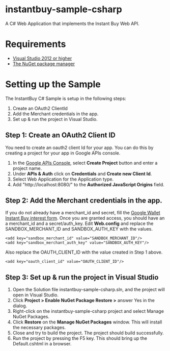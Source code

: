 instantbuy-sample-csharp
========================

A C# Web Application that implements the Instant Buy Web API. 

Requirements
=============

  * [Visual Studio 2012 or higher](http://msdn.microsoft.com/vstudio/)
  * [The NuGet package manager](http://nuget.org/)

Setting up the Sample
=====================

The InstantBuy C# Sample is setup in the following steps:

  1. Create an OAuth2 ClientId
  2. Add the Merchant credentials in the app.
  3. Set up & run the project in Visual Studio.


Step 1: Create an OAuth2 Client ID
-----------------------------------

You need to create an oauth2 client Id for your app. You can do this by creating a project for your app in Google APIs console.

1. In the [Google APIs Console](http://cloud.google.com/console), select __Create Project__ button and enter a project name.
2. Under __APIs & Auth__ click on __Credentials__ and __Create new Client Id__.
3. Select Web Application for the Application type.
4. Add "http://localhost:8080/" to the __Authorized JavaScript Origins__ field.

Step 2: Add the Merchant credentials in the app.
---------------------------------------------------
If you do not already have a merchant_id and secret, fill the [Google Wallet Instant Buy interest form](http://getinstantbuy.withgoogle.com/). 
Once you are granted access, you should have an a merchant_id and a secret/auth_key. 
Edit __Web.config__ and replace the SANDBOX_MERCHANT_ID and SANDBOX_AUTH_KEY with the values.

    <add key="sandbox_merchant_id" value="SANDBOX_MERCHANT_ID"/>
    <add key="sandbox_merchant_auth_key" value="SANDBOX_AUTH_KEY"/>

Also replace the OAUTH_CLIENT_ID with the value created in Step 1 above.

    <add key="oauth_client_id" value="OAUTH_CLIENT_ID"/>

Step 3: Set up & run the project in Visual Studio
--------------------------------------------
 1. Open the Solution file instantbuy-sample-csharp.sln, and the project will open in Visual Studio.
 2. Click __Project &gt; Enable NuGet Package Restore &gt;__ answer Yes in the dialog.
 3. Right-click on the instantbuy-sample-csharp project and select Manage NuGet Packages.
 4. Click __Restore__ on the __Manage NuGet Packages__ window. This will install the necessary packages.
 5. Close and try to build the project. The project should build successfully.
 6. Run the project by pressing the F5 key. This should bring up the Default.cshtml in a browser.

 
